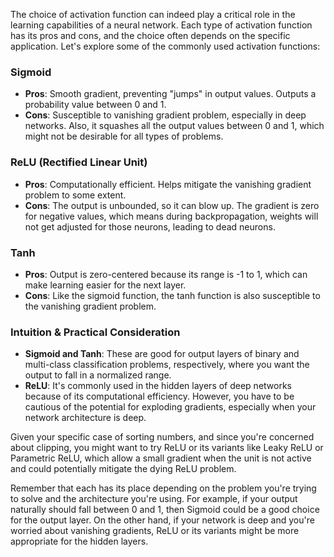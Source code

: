 The choice of activation function can indeed play a critical role in the learning capabilities of a neural network. Each type of activation function has its pros and cons, and the choice often depends on the specific application. Let's explore some of the commonly used activation functions:

### Sigmoid
- **Pros**: Smooth gradient, preventing "jumps" in output values. Outputs a probability value between 0 and 1.
- **Cons**: Susceptible to vanishing gradient problem, especially in deep networks. Also, it squashes all the output values between 0 and 1, which might not be desirable for all types of problems.

### ReLU (Rectified Linear Unit)
- **Pros**: Computationally efficient. Helps mitigate the vanishing gradient problem to some extent.
- **Cons**: The output is unbounded, so it can blow up. The gradient is zero for negative values, which means during backpropagation, weights will not get adjusted for those neurons, leading to dead neurons.

### Tanh
- **Pros**: Output is zero-centered because its range is -1 to 1, which can make learning easier for the next layer.
- **Cons**: Like the sigmoid function, the tanh function is also susceptible to the vanishing gradient problem.

### Intuition & Practical Consideration
- **Sigmoid and Tanh**: These are good for output layers of binary and multi-class classification problems, respectively, where you want the output to fall in a normalized range. 
- **ReLU**: It's commonly used in the hidden layers of deep networks because of its computational efficiency. However, you have to be cautious of the potential for exploding gradients, especially when your network architecture is deep.

Given your specific case of sorting numbers, and since you're concerned about clipping, you might want to try ReLU or its variants like Leaky ReLU or Parametric ReLU, which allow a small gradient when the unit is not active and could potentially mitigate the dying ReLU problem. 

Remember that each has its place depending on the problem you're trying to solve and the architecture you're using. For example, if your output naturally should fall between 0 and 1, then Sigmoid could be a good choice for the output layer. On the other hand, if your network is deep and you're worried about vanishing gradients, ReLU or its variants might be more appropriate for the hidden layers.
